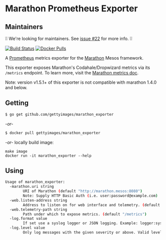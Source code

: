 # Marathon Prometheus Exporter

## Maintainers
❕❕ We're looking for maintainers. See [issue #22](https://github.com/gettyimages/marathon_exporter/issues/22) for more info. ❕❕   

[![Build Status](https://travis-ci.org/gettyimages/marathon_exporter.svg?branch=master)](https://travis-ci.org/gettyimages/marathon_exporter)
[![Docker Pulls](https://img.shields.io/docker/pulls/gettyimages/marathon_exporter.svg)](https://hub.docker.com/r/gettyimages/marathon_exporter/)

A [Prometheus](http://prometheus.io) metrics exporter for the [Marathon](https://mesosphere.github.io/marathon) Mesos framework.

This exporter exposes Marathon's Codahale/Dropwizard metrics via its `/metrics` endpoint. To learn more, visit the [Marathon metrics doc](http://mesosphere.github.io/marathon/docs/metrics.html).

Note: version v1.5.1+ of this exporter is not compatible with marathon 1.4.0 and below.

## Getting

```sh
$ go get github.com/gettyimages/marathon_exporter
```

*\-or-*

```sh
$ docker pull gettyimages/marathon_exporter
```

*\-or-* locally build image:

```
make image
docker run -it marathon_exporter --help
```

## Using

```sh
Usage of marathon_exporter:
  -marathon.uri string
        URI of Marathon (default "http://marathon.mesos:8080")
        Note: Supply HTTP Basic Auth (i.e. user:password@example.com)
  -web.listen-address string
        Address to listen on for web interface and telemetry. (default ":9088")
  -web.telemetry-path string
        Path under which to expose metrics. (default "/metrics")
  -log.format value
        If set use a syslog logger or JSON logging. Example: logger:syslog?appname=bob&local=7 or logger:stdout?json=true. Defaults to stderr.
  -log.level value
        Only log messages with the given severity or above. Valid levels: [debug, info, warn, error, fatal]. (default info)
```
